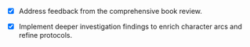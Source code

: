 - [x] Address feedback from the comprehensive book review.
- [x] Implement deeper investigation findings to enrich character arcs and refine protocols.
      